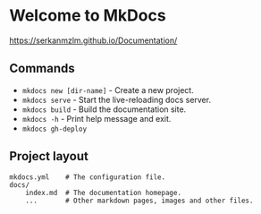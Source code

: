 # Welcome to MkDocs

https://serkanmzlm.github.io/Documentation/

## Commands

* `mkdocs new [dir-name]` - Create a new project.
* `mkdocs serve` - Start the live-reloading docs server.
* `mkdocs build` - Build the documentation site.
* `mkdocs -h` - Print help message and exit.
* `mkdocs gh-deploy` 

## Project layout

    mkdocs.yml    # The configuration file.
    docs/
        index.md  # The documentation homepage.
        ...       # Other markdown pages, images and other files.